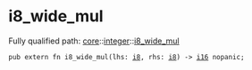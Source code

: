 # i8_wide_mul

Fully qualified path: [core](./core.md)::[integer](./core-integer.md)::[i8_wide_mul](./core-integer-i8_wide_mul.md)

<pre><code class="language-cairo">pub extern fn i8_wide_mul(lhs: <a href="core-integer-i8.html">i8</a>, rhs: <a href="core-integer-i8.html">i8</a>) -&gt; <a href="core-integer-i16.html">i16</a> nopanic;</code></pre>

